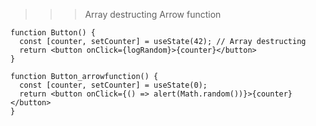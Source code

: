 >>> Array destructing
>>> Arrow function
>>> 

 

    function Button() {
      const [counter, setCounter] = useState(42); // Array destructing
      return <button onClick={logRandom}>{counter}</button>
    }
 
    function Button_arrowfunction() {
      const [counter, setCounter] = useState(0);
      return <button onClick={() => alert(Math.random())}>{counter}</button>
    }
    
    
 
    
 
